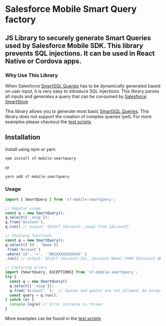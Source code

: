 # Salesforce Mobile Smart Query factory

## JS Library to securely generate Smart Queries used by Salesforce Mobile SDK. This library prevents SQL injections. It can be used in React Native or Cordova apps.

### Why Use This Library
When Salesforce [SmartSQL Queries](https://developer.salesforce.com/docs/atlas.en-us.noversion.mobile_sdk.meta/mobile_sdk/offline_smart_sql.htm) has to be dynamically generated based on user input, it is very easy to introduce SQL injections. This library parses all inputs and generates a query that can be consumed by [Salesforce SmartStore](https://developer.salesforce.com/docs/atlas.en-us.noversion.mobile_sdk.meta/mobile_sdk/offline_intro.htm)

This library allows you to generate most basic [SmartSQL Queries](https://developer.salesforce.com/docs/atlas.en-us.noversion.mobile_sdk.meta/mobile_sdk/offline_smart_sql.htm). This library does not support the creation of comples queries (yet). For more examples please checkout the [test scripts](./src/SmartQuery.test.ts)

## Installation

Install using npm or yarn

```
npm install sf-mobile-smartquery
```
or
```typescript
yarn add sf-mobile-smartquery
```


### Usage
```typescript
import { SmartQuery } from 'sf-mobile-smartquery'; 

// Regular usage
const q = new SmartQuery();
q.select(['_soup']);
q.from('Account');
q.run() // output: SELECT {Account:_soup} from {Account}

// Chaining functions
const q = new SmartQuery();
q.select(['Id', 'Name'])
.from('Account')
.where('Id', '=', `'001XXXXXXXXXXX'`)
.run() // output: SELECT {Account:Id}, {Account:Name} FROM {Account} WHERE {Account:Id} = '001XXXXXXXXXXX'

// Capturing errors
import {SmartQuery, EXCEPTIONS} from 'sf-mobile-smartquery';
try {
  const q = new SmartQuery()
  q.select(['_soup']);
  q.from(`Account' `);  // Spaces and quotes are not allowed. An exception is thrown
  const query = q.run();
} catch (e) {
  console.log(e) // Error instance is thrown
}

```

More examples can be found in the [test scripts](./src/SmartQuery.test.ts)

